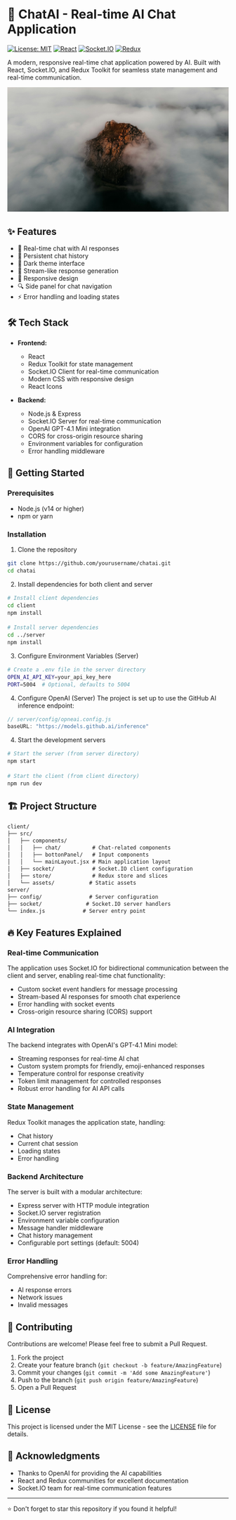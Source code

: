 # 🤖 ChatAI - Real-time AI Chat Application

[![License: MIT](https://img.shields.io/badge/License-MIT-yellow.svg)](https://opensource.org/licenses/MIT)
[![React](https://img.shields.io/badge/React-18-blue.svg)](https://reactjs.org/)
[![Socket.IO](https://img.shields.io/badge/Socket.IO-4.0-black.svg)](https://socket.io/)
[![Redux](https://img.shields.io/badge/Redux-Toolkit-764ABC.svg)](https://redux-toolkit.js.org/)

A modern, responsive real-time chat application powered by AI. Built with React, Socket.IO, and Redux Toolkit for seamless state management and real-time communication.

![ChatAI Screenshot](./client/src/assets/background_Img.jpg)

## ✨ Features

- 🚀 Real-time chat with AI responses
- 💬 Persistent chat history
- 🎨 Dark theme interface
- 🔄 Stream-like response generation
- 📱 Responsive design
- 🔍 Side panel for chat navigation
- ⚡ Error handling and loading states

## 🛠️ Tech Stack

- **Frontend:**
  - React
  - Redux Toolkit for state management
  - Socket.IO Client for real-time communication
  - Modern CSS with responsive design
  - React Icons

- **Backend:**
  - Node.js & Express
  - Socket.IO Server for real-time communication
  - OpenAI GPT-4.1 Mini integration
  - CORS for cross-origin resource sharing
  - Environment variables for configuration
  - Error handling middleware

## 🚀 Getting Started

### Prerequisites

- Node.js (v14 or higher)
- npm or yarn

### Installation

1. Clone the repository
```bash
git clone https://github.com/yourusername/chatai.git
cd chatai
```

2. Install dependencies for both client and server
```bash
# Install client dependencies
cd client
npm install

# Install server dependencies
cd ../server
npm install
```

3. Configure Environment Variables (Server)
```bash
# Create a .env file in the server directory
OPEN_AI_API_KEY=your_api_key_here
PORT=5004  # Optional, defaults to 5004
```

4. Configure OpenAI (Server)
The project is set up to use the GitHub AI inference endpoint:
```javascript
// server/config/opneai.config.js
baseURL: "https://models.github.ai/inference"
```

4. Start the development servers
```bash
# Start the server (from server directory)
npm start

# Start the client (from client directory)
npm run dev
```

## 🏗️ Project Structure

```
client/
├── src/
│   ├── components/
│   │   ├── chat/          # Chat-related components
│   │   ├── bottonPanel/   # Input components
│   │   └── mainLayout.jsx # Main application layout
│   ├── socket/            # Socket.IO client configuration
│   ├── store/             # Redux store and slices
│   └── assets/           # Static assets
server/
├── config/               # Server configuration
├── socket/              # Socket.IO server handlers
└── index.js            # Server entry point
```

## 🔥 Key Features Explained

### Real-time Communication
The application uses Socket.IO for bidirectional communication between the client and server, enabling real-time chat functionality:
- Custom socket event handlers for message processing
- Stream-based AI responses for smooth chat experience
- Error handling with socket events
- Cross-origin resource sharing (CORS) support

### AI Integration
The backend integrates with OpenAI's GPT-4.1 Mini model:
- Streaming responses for real-time AI chat
- Custom system prompts for friendly, emoji-enhanced responses
- Temperature control for response creativity
- Token limit management for controlled responses
- Robust error handling for AI API calls

### State Management
Redux Toolkit manages the application state, handling:
- Chat history
- Current chat session
- Loading states
- Error handling

### Backend Architecture
The server is built with a modular architecture:
- Express server with HTTP module integration
- Socket.IO server registration
- Environment variable configuration
- Message handler middleware
- Chat history management
- Configurable port settings (default: 5004)

### Error Handling
Comprehensive error handling for:
- AI response errors
- Network issues
- Invalid messages

## 🤝 Contributing

Contributions are welcome! Please feel free to submit a Pull Request.

1. Fork the project
2. Create your feature branch (`git checkout -b feature/AmazingFeature`)
3. Commit your changes (`git commit -m 'Add some AmazingFeature'`)
4. Push to the branch (`git push origin feature/AmazingFeature`)
5. Open a Pull Request

## 📝 License

This project is licensed under the MIT License - see the [LICENSE](LICENSE) file for details.

## 🙏 Acknowledgments

- Thanks to OpenAI for providing the AI capabilities
- React and Redux communities for excellent documentation
- Socket.IO team for real-time communication features

---

⭐ Don't forget to star this repository if you found it helpful!